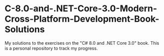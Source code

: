 # C-8.0-and-.NET-Core-3.0-Modern-Cross-Platform-Development-Book-Solutions
My solutions to the exercises on the "C# 8.0 and .NET Core 3.0" book. This is a personal repository to track my progress.
